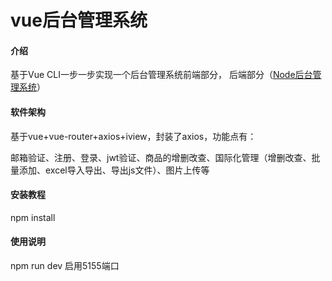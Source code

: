 # vue后台管理系统

#### 介绍
基于Vue CLI一步一步实现一个后台管理系统前端部分， 后端部分（[Node后台管理系统](https://github.com/heerey525/express_mongoDB)）

#### 软件架构
基于vue+vue-router+axios+iview，封装了axios，功能点有：

邮箱验证、注册、登录、jwt验证、商品的增删改查、国际化管理（增删改查、批量添加、excel导入导出、导出js文件）、图片上传等


#### 安装教程

npm install

#### 使用说明

npm run dev 启用5155端口